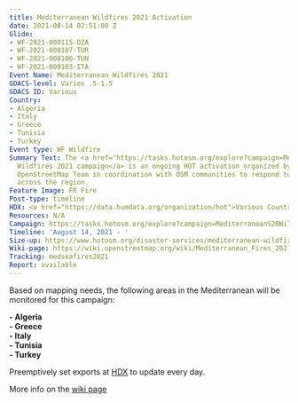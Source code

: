 ```yaml
---
title: Mediterranean Wildfires 2021 Activation
date: 2021-08-14 02:51:00 Z
Glide:
- WF-2021-000115-DZA
- WF-2021-000107-TUR
- WF-2021-000106-TUN
- WF-2021-000103-ITA
Event Name: Mediterranean Wildfires 2021
GDACS-level: Varies .5-1.5
GDACS ID: Various
Country:
- Algeria
- Italy
- Greece
- Tunisia
- Turkey
Event type: WF Wildfire
Summary Text: The <a href="https://tasks.hotosm.org/explore?campaign=Mediterranean%20Wildfires%202021">Mediterranean
  Wildfires 2021 campaign</a> is an ongoing HOT activation organized by the Humanitarian
  OpenStreetMap Team in coordination with OSM communities to respond to wildfires
  across the region.
Feature Image: FR Fire
Post-type: timeline
HDX: <a href="https://data.humdata.org/organization/hot">Various Countries</a>
Resources: N/A
Campaign: https://tasks.hotosm.org/explore?campaign=Mediterranean%20Wildfires%202021
Timeline: 'August 14, 2021 - '
Size-up: https://www.hotosm.org/disaster-services/mediterranean-wildfires-2021/
Wiki-page: https://wiki.openstreetmap.org/wiki/Mediterranean_Fires_2021
Tracking: medseafires2021
Report: available
---
```


Based on mapping needs, the following areas in the Mediterranean will be monitored  for this campaign:

<strong>- Algeria</strong><br>
<strong>- Greece</strong><br>
<strong>- Italy</strong><br>
<strong>- Tunisia</strong><br>
<strong>- Turkey</strong><br>

Preemptively set exports at <a href="https://data.humdata.org/organization/hot">HDX</a> to update every day.

More info on the <a href="https://wiki.openstreetmap.org/wiki/Mediterranean_Fires_2021">wiki page</a>